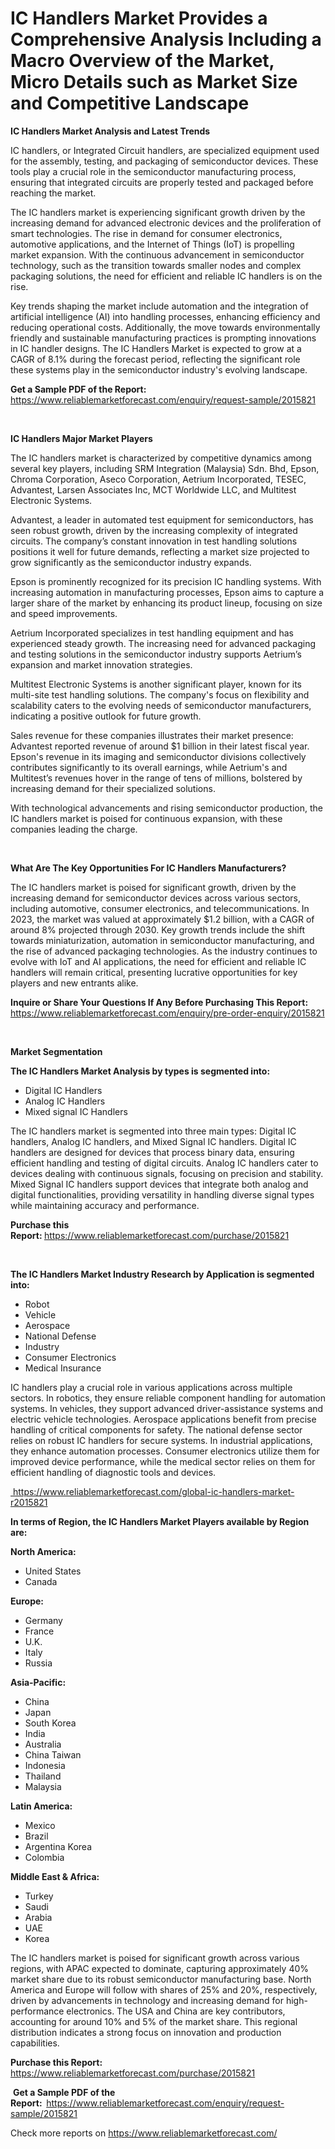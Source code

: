 <p><h1>IC Handlers Market Provides a Comprehensive Analysis Including a Macro Overview of the Market, Micro Details such as Market Size and Competitive Landscape</h1></p><p><strong>IC Handlers Market Analysis and Latest Trends</strong></p>
<p><p>IC handlers, or Integrated Circuit handlers, are specialized equipment used for the assembly, testing, and packaging of semiconductor devices. These tools play a crucial role in the semiconductor manufacturing process, ensuring that integrated circuits are properly tested and packaged before reaching the market. </p><p>The IC handlers market is experiencing significant growth driven by the increasing demand for advanced electronic devices and the proliferation of smart technologies. The rise in demand for consumer electronics, automotive applications, and the Internet of Things (IoT) is propelling market expansion. With the continuous advancement in semiconductor technology, such as the transition towards smaller nodes and complex packaging solutions, the need for efficient and reliable IC handlers is on the rise.</p><p>Key trends shaping the market include automation and the integration of artificial intelligence (AI) into handling processes, enhancing efficiency and reducing operational costs. Additionally, the move towards environmentally friendly and sustainable manufacturing practices is prompting innovations in IC handler designs. The IC Handlers Market is expected to grow at a CAGR of 8.1% during the forecast period, reflecting the significant role these systems play in the semiconductor industry's evolving landscape.</p></p>
<p><strong>Get a Sample PDF of the Report:&nbsp;</strong> <a href="https://www.reliablemarketforecast.com/enquiry/request-sample/2015821?utm_campaign=2447&utm_medium=2&utm_source=Github&utm_content=ia&utm_term=06042025&utm_id=ic-handlers">https://www.reliablemarketforecast.com/enquiry/request-sample/2015821</a></p>
<p>&nbsp;</p>
<p><strong>IC Handlers Major Market Players</strong></p>
<p><p>The IC handlers market is characterized by competitive dynamics among several key players, including SRM Integration (Malaysia) Sdn. Bhd, Epson, Chroma Corporation, Aseco Corporation, Aetrium Incorporated, TESEC, Advantest, Larsen Associates Inc, MCT Worldwide LLC, and Multitest Electronic Systems. </p><p>Advantest, a leader in automated test equipment for semiconductors, has seen robust growth, driven by the increasing complexity of integrated circuits. The company’s constant innovation in test handling solutions positions it well for future demands, reflecting a market size projected to grow significantly as the semiconductor industry expands.</p><p>Epson is prominently recognized for its precision IC handling systems. With increasing automation in manufacturing processes, Epson aims to capture a larger share of the market by enhancing its product lineup, focusing on size and speed improvements.</p><p>Aetrium Incorporated specializes in test handling equipment and has experienced steady growth. The increasing need for advanced packaging and testing solutions in the semiconductor industry supports Aetrium’s expansion and market innovation strategies.</p><p>Multitest Electronic Systems is another significant player, known for its multi-site test handling solutions. The company's focus on flexibility and scalability caters to the evolving needs of semiconductor manufacturers, indicating a positive outlook for future growth.</p><p>Sales revenue for these companies illustrates their market presence: Advantest reported revenue of around $1 billion in their latest fiscal year. Epson's revenue in its imaging and semiconductor divisions collectively contributes significantly to its overall earnings, while Aetrium's and Multitest’s revenues hover in the range of tens of millions, bolstered by increasing demand for their specialized solutions.</p><p>With technological advancements and rising semiconductor production, the IC handlers market is poised for continuous expansion, with these companies leading the charge.</p></p>
<p>&nbsp;</p>
<p><strong>What Are The Key Opportunities For IC Handlers Manufacturers?</strong></p>
<p><p>The IC handlers market is poised for significant growth, driven by the increasing demand for semiconductor devices across various sectors, including automotive, consumer electronics, and telecommunications. In 2023, the market was valued at approximately $1.2 billion, with a CAGR of around 8% projected through 2030. Key growth trends include the shift towards miniaturization, automation in semiconductor manufacturing, and the rise of advanced packaging technologies. As the industry continues to evolve with IoT and AI applications, the need for efficient and reliable IC handlers will remain critical, presenting lucrative opportunities for key players and new entrants alike.</p></p>
<p><strong>Inquire or Share Your Questions If Any Before Purchasing This Report:</strong> <a href="https://www.reliablemarketforecast.com/enquiry/pre-order-enquiry/2015821?utm_campaign=2447&utm_medium=2&utm_source=Github&utm_content=ia&utm_term=06042025&utm_id=ic-handlers">https://www.reliablemarketforecast.com/enquiry/pre-order-enquiry/2015821</a></p>
<p>&nbsp;</p>
<p><strong>Market Segmentation</strong></p>
<p><strong>The IC Handlers Market Analysis by types is segmented into:</strong></p>
<p><ul><li>Digital IC Handlers</li><li>Analog IC Handlers</li><li>Mixed signal IC Handlers</li></ul></p>
<p><p>The IC handlers market is segmented into three main types: Digital IC handlers, Analog IC handlers, and Mixed Signal IC handlers. Digital IC handlers are designed for devices that process binary data, ensuring efficient handling and testing of digital circuits. Analog IC handlers cater to devices dealing with continuous signals, focusing on precision and stability. Mixed Signal IC handlers support devices that integrate both analog and digital functionalities, providing versatility in handling diverse signal types while maintaining accuracy and performance.</p></p>
<p><strong>Purchase this Report:&nbsp;</strong><a href="https://www.reliablemarketforecast.com/purchase/2015821?utm_campaign=2447&utm_medium=2&utm_source=Github&utm_content=ia&utm_term=06042025&utm_id=ic-handlers">https://www.reliablemarketforecast.com/purchase/2015821</a></p>
<p>&nbsp;</p>
<p><strong>The IC Handlers Market Industry Research by Application is segmented into:</strong></p>
<p><ul><li>Robot</li><li>Vehicle</li><li>Aerospace</li><li>National Defense</li><li>Industry</li><li>Consumer Electronics</li><li>Medical Insurance</li></ul></p>
<p><p>IC handlers play a crucial role in various applications across multiple sectors. In robotics, they ensure reliable component handling for automation systems. In vehicles, they support advanced driver-assistance systems and electric vehicle technologies. Aerospace applications benefit from precise handling of critical components for safety. The national defense sector relies on robust IC handlers for secure systems. In industrial applications, they enhance automation processes. Consumer electronics utilize them for improved device performance, while the medical sector relies on them for efficient handling of diagnostic tools and devices.</p></p>
<p><a href="https://www.reliablemarketforecast.com/global-ic-handlers-market-r2015821?utm_campaign=2447&utm_medium=2&utm_source=Github&utm_content=ia&utm_term=06042025&utm_id=ic-handlers">&nbsp;https://www.reliablemarketforecast.com/global-ic-handlers-market-r2015821</a></p>
<p><strong>In terms of Region, the IC Handlers Market Players available by Region are:</strong></p>
<p>
    <p> <strong> North America: </strong>
        <ul>
            <li>United States</li>
            <li>Canada</li>
        </ul>
        </p> 
    <p> <strong> Europe: </strong>
        <ul>
            <li>Germany</li>
            <li>France</li>
            <li>U.K.</li>
            <li>Italy</li>
            <li>Russia</li>
        </ul>
        </p> 
    <p> <strong> Asia-Pacific: </strong>
        <ul>
            <li>China</li>
            <li>Japan</li>
            <li>South Korea</li>
            <li>India</li>
            <li>Australia</li>
            <li>China Taiwan</li>
            <li>Indonesia</li>
            <li>Thailand</li>
            <li>Malaysia</li>
        </ul>
        </p> 
    <p> <strong> Latin America: </strong>
        <ul>
            <li>Mexico</li>
            <li>Brazil</li>
            <li>Argentina Korea</li>
            <li>Colombia</li>
        </ul>
        </p> 
    <p> <strong> Middle East & Africa: </strong>
        <ul>
            <li>Turkey</li>
            <li>Saudi</li>
            <li>Arabia</li>
            <li>UAE</li>
            <li>Korea</li>
        </ul>
    </p>
    </p>
<p><p>The IC handlers market is poised for significant growth across various regions, with APAC expected to dominate, capturing approximately 40% market share due to its robust semiconductor manufacturing base. North America and Europe will follow with shares of 25% and 20%, respectively, driven by advancements in technology and increasing demand for high-performance electronics. The USA and China are key contributors, accounting for around 10% and 5% of the market share. This regional distribution indicates a strong focus on innovation and production capabilities.</p></p>
<p><strong>Purchase this Report: </strong><a href="https://www.reliablemarketforecast.com/purchase/2015821?utm_campaign=2447&utm_medium=2&utm_source=Github&utm_content=ia&utm_term=06042025&utm_id=ic-handlers">https://www.reliablemarketforecast.com/purchase/2015821</a></p>
<p>&nbsp;<strong>Get a Sample PDF of the Report:&nbsp;&nbsp;</strong><a href="https://www.reliablemarketforecast.com/enquiry/request-sample/2015821?utm_campaign=2447&utm_medium=2&utm_source=Github&utm_content=ia&utm_term=06042025&utm_id=ic-handlers">https://www.reliablemarketforecast.com/enquiry/request-sample/2015821</a></p>
<p><strong></strong></p>
<p>Check more reports on <a href="https://www.reliablemarketforecast.com/?utm_campaign=2447&utm_medium=2&utm_source=Github&utm_content=ia&utm_term=06042025&utm_id=ic-handlers">https://www.reliablemarketforecast.com/</a></p>